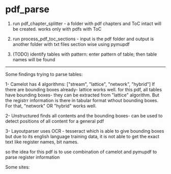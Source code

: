 # pdf_parse

1. run pdf_chapter_splitter - a folder with pdf chapters and ToC intact will be created. works only with pdfs with ToC
2. run process_pdf_toc_sections - input is the pdf folder and output is another folder with txt files section wise using pymupdf

3. (TODO) identify tables with pattern: enter pattern of table; then table names will be found


------------------------------------------------------------------------------------------------------------------------------
Some findings trying to parse tables:

1- Camelot has 4 algorithms: ["stream", "lattice", "network", "hybrid"]
If there are bounding boxes already- lattice works well. for this pdf, all tables have bounding boxes- they can be extracted from "lattice" algorithm.
But the registrr information is there in tabular format wthout bounding boxes. For that, "network" OR "hybrid" works well.

2- Unstructured finds all contents and the bounding boxes- can be used to detect positions of all content for a general pdf

3- Layoutparser uses OCR - tesseract which is able to give bounding boxes but due to its english language training data, it is not able to get the exact text 
like register names, bit names.


so the idea for this pdf is to use combination of camelot and pymupdf to parse register information

Some sites:



